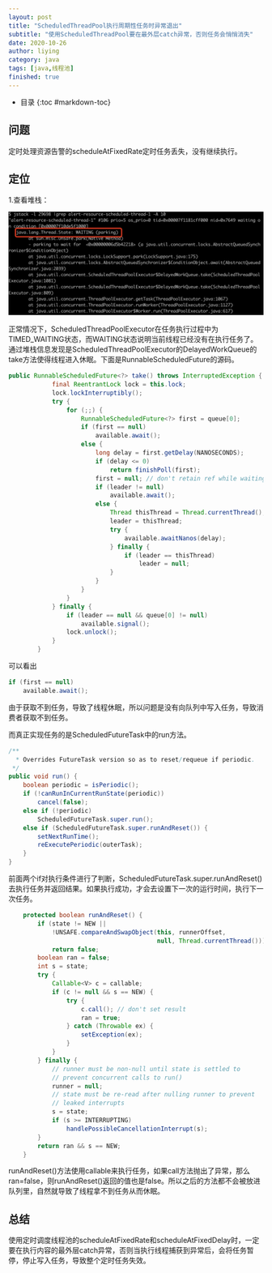 ```yaml
---
layout: post
title: "ScheduledThreadPool执行周期性任务时异常退出"
subtitle: "使用ScheduledThreadPool要在最外层catch异常，否则任务会悄悄消失"
date: 2020-10-26
author: liying
category: java
tags: [java,线程池]
finished: true
---
```


* 目录
{:toc #markdown-toc}
## 问题

定时处理资源告警的scheduleAtFixedRate定时任务丢失，没有继续执行。

## 定位

1.查看堆栈：

![java-stack](../img/java-stack.png)

正常情况下，ScheduledThreadPoolExecutor在任务执行过程中为TIMED_WAITING状态，而WAITING状态说明当前线程已经没有在执行任务了。通过堆栈信息发现是ScheduledThreadPoolExecutor的DelayedWorkQueue的take方法使得线程进入休眠。下面是RunnableScheduledFuture的源码。

```java
public RunnableScheduledFuture<?> take() throws InterruptedException {
            final ReentrantLock lock = this.lock;
            lock.lockInterruptibly();
            try {
                for (;;) {
                    RunnableScheduledFuture<?> first = queue[0];
                    if (first == null)
                        available.await();
                    else {
                        long delay = first.getDelay(NANOSECONDS);
                        if (delay <= 0)
                            return finishPoll(first);
                        first = null; // don't retain ref while waiting
                        if (leader != null)
                            available.await();
                        else {
                            Thread thisThread = Thread.currentThread();
                            leader = thisThread;
                            try {
                                available.awaitNanos(delay);
                            } finally {
                                if (leader == thisThread)
                                    leader = null;
                            }
                        }
                    }
                }
            } finally {
                if (leader == null && queue[0] != null)
                    available.signal();
                lock.unlock();
            }
        }
```

可以看出

```java
if (first == null)
    available.await();
```

由于获取不到任务，导致了线程休眠，所以问题是没有向队列中写入任务，导致消费者获取不到任务。

而真正实现任务的是ScheduledFutureTask中的run方法。

```java
/**
  * Overrides FutureTask version so as to reset/requeue if periodic.
 */
public void run() {
    boolean periodic = isPeriodic();
    if (!canRunInCurrentRunState(periodic))
        cancel(false);
    else if (!periodic)
        ScheduledFutureTask.super.run();
    else if (ScheduledFutureTask.super.runAndReset()) {
        setNextRunTime();
        reExecutePeriodic(outerTask);
    }
}
```

前面两个if对执行条件进行了判断，ScheduledFutureTask.super.runAndReset()去执行任务并返回结果。如果执行成功，才会去设置下一次的运行时间，执行下一次任务。

```java
    protected boolean runAndReset() {
        if (state != NEW ||
            !UNSAFE.compareAndSwapObject(this, runnerOffset,
                                         null, Thread.currentThread()))
            return false;
        boolean ran = false;
        int s = state;
        try {
            Callable<V> c = callable;
            if (c != null && s == NEW) {
                try {
                    c.call(); // don't set result
                    ran = true;
                } catch (Throwable ex) {
                    setException(ex);
                }
            }
        } finally {
            // runner must be non-null until state is settled to
            // prevent concurrent calls to run()
            runner = null;
            // state must be re-read after nulling runner to prevent
            // leaked interrupts
            s = state;
            if (s >= INTERRUPTING)
                handlePossibleCancellationInterrupt(s);
        }
        return ran && s == NEW;
    }
```

runAndReset()方法使用callable来执行任务，如果call方法抛出了异常，那么ran=false，则runAndReset()返回的值也是false。所以之后的方法都不会被放进队列里，自然就导致了线程拿不到任务从而休眠。



## 总结

使用定时调度线程池的scheduleAtFixedRate和scheduleAtFixedDelay时，一定要在执行内容的最外层catch异常，否则当执行线程捕获到异常后，会将任务暂停，停止写入任务，导致整个定时任务失效。